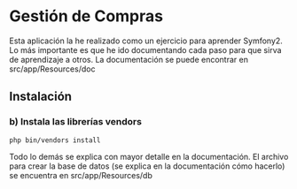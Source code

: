 Gestión de Compras
========================

Esta aplicación la he realizado como un ejercicio para aprender Symfony2.
Lo más importante es que he ido documentando cada paso para que sirva de
aprendizaje a otros.
La documentación se puede encontrar en src/app/Resources/doc

Instalación
---------------

### b) Instala las librerías vendors

    php bin/vendors install

Todo lo demás se explica con mayor detalle en la documentación.
El archivo para crear la base de datos (se explica en la documentación cómo hacerlo)
se encuentra en src/app/Resources/db